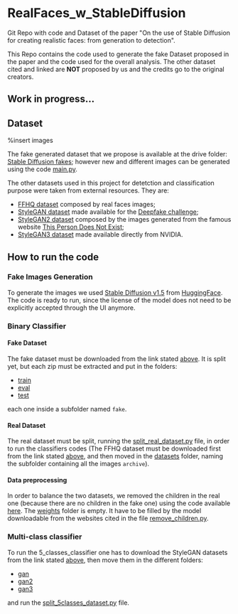 # RealFaces_w_StableDiffusion
Git Repo with code and Dataset of the paper "On the use of Stable Diffusion for creating realistic faces: from generation to detection".

This Repo contains the code used to generate the fake Dataset proposed in the paper and the code used for the overall analysis. The other dataset cited and linked are **NOT** proposed by us and the credits go to the original creators.

## Work in progress...

## Dataset
%insert images

The fake generated dataset that we propose is available at the drive folder: [Stable Diffusion fakes](https://drive.google.com/drive/folders/10-n9jY3USb5O_2bh4yUpo1IRPWxe1RIA); however new and different images can be generated using the code [main.py](main.py).

The other datasets used in this project for detetction and classification purpose were taken from external resources. They are:
* [FFHQ dataset](https://www.kaggle.com/datasets/arnaud58/flickrfaceshq-dataset-ffhq) composed by real faces images;
* [StyleGAN dataset](https://iplab.dmi.unict.it/deepfakechallenge/training/1-STYLEGAN.zip) made available for the [Deepfake challenge](https://iplab.dmi.unict.it/deepfakechallenge/#[object%20Object]);
* [StyleGAN2 dataset](https://www.kaggle.com/datasets/bwandowando/all-these-people-dont-exist) composed by the images generated from the famous website [This Person Does Not Exist](https://thispersondoesnotexist.com/);
* [StyleGAN3 dataset](https://nvlabs-fi-cdn.nvidia.com/stylegan3/images/) made available directly from NVIDIA.

## How to run the code
### Fake Images Generation
To generate the images we used [Stable Diffusion v1.5](https://huggingface.co/runwayml/stable-diffusion-v1-5) from [HuggingFace](https://huggingface.co/). The code is ready to run, since the license of the model does not need to be explicitly accepted through the UI anymore.

### Binary Classifier
#### Fake Dataset
The fake dataset must be downloaded from the link stated [above](#dataset). It is split yet, but each zip must be extracted and put in the folders:
* [train](./datasets/png_images/train)
* [eval](./datasets/png_images/eval)
* [test](./datasets/png_images/test)

each one inside a subfolder named `fake`.

#### Real Dataset
The real dataset must be split, running the [split_real_dataset.py](split_real_dataset.py) file, in order to run the classifiers codes (The FFHQ dataset must be downloaded first from the link stated [above](#dataset), and then moved in the [datasets](datasets) folder, naming the subfolder containing all the images `archive`).

#### Data preprocessing
In order to balance the two datasets, we removed the children in the real one (because there are no children in the fake one) using the code available [here](https://www.thepythoncode.com/article/predict-age-using-opencv/).
The [weights](weights) folder is empty. It have to be filled by the model downloadable from the websites cited in the file [remove_children.py](remove_children.py).

### Multi-class classifier
To run the 5_classes_classifier one has to download the StyleGAN datasets from the link stated [above](#dataset), then move them in the different folders:
* [gan](datasets/gan)
* [gan2](datasets/gan2)
* [gan3](datasets/gan3)
 
and run the [split_5classes_dataset.py](split_5classes_dataset.py) file.
